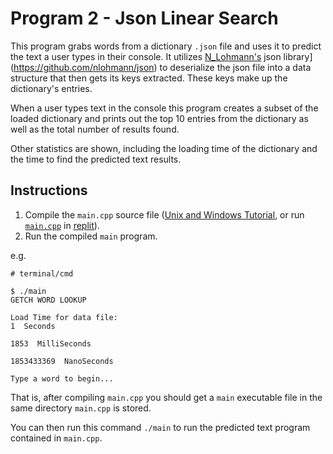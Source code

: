 # Program 2 - Json Linear Search

This program grabs words from a dictionary `.json` file and uses it to predict the text a user types in their console.
It utilizes [N_Lohmann's](https://github.com/nlohmann/json) json library](https://github.com/nlohmann/json) to deserialize the json file into a data structure that then gets its keys extracted. These keys make up the dictionary's entries.

When a user types text in the console this program creates a subset of the loaded dictionary and prints out the top 10 entries from the dictionary as well as the total number of results found.

Other statistics are shown, including the loading time of the dictionary and the time to find the predicted text results.

## Instructions

1. Compile the `main.cpp` source file ([Unix and Windows Tutorial](https://www.codecademy.com/article/cpp-compile-execute-locally), or run [`main.cpp`](./main.cpp) in [replit](https://replit.com/)).
2. Run the compiled `main` program.

e.g.

```console
# terminal/cmd

$ ./main
GETCH WORD LOOKUP

Load Time for data file:
1  Seconds

1853  MilliSeconds

1853433369  NanoSeconds

Type a word to begin...
```

That is, after compiling `main.cpp` you should get a `main` executable file in the same directory `main.cpp` is stored.

You can then run this command `./main` to run the predicted text program contained in `main.cpp`.
